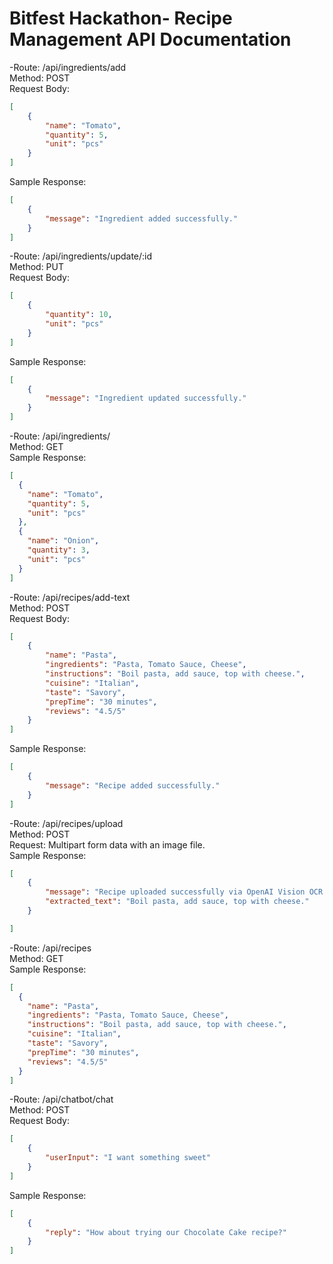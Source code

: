 # Bitfest Hackathon- Recipe Management API Documentation

-Route: /api/ingredients/add<br/>
Method: POST<br/>
Request Body:<br/>
```json
[
    {
        "name": "Tomato",
        "quantity": 5,
        "unit": "pcs"
    }
]
```
Sample Response:<br/>
```json
[
    {
        "message": "Ingredient added successfully."
    }
]
```

-Route: /api/ingredients/update/:id<br/>
Method: PUT<br/>
Request Body:<br/>
```json
[
    {
        "quantity": 10,
        "unit": "pcs"
    }
]
```
Sample Response:<br/>
```json
[
    {
        "message": "Ingredient updated successfully."
    }
]
```

-Route: /api/ingredients/<br/>
Method: GET<br/>
Sample Response:<br/>
```json
[
  {
    "name": "Tomato",
    "quantity": 5,
    "unit": "pcs"
  },
  {
    "name": "Onion",
    "quantity": 3,
    "unit": "pcs"
  }
]
```

-Route: /api/recipes/add-text<br/>
Method: POST<br/>
Request Body:<br/>
```json
[
    {
        "name": "Pasta",
        "ingredients": "Pasta, Tomato Sauce, Cheese",
        "instructions": "Boil pasta, add sauce, top with cheese.",
        "cuisine": "Italian",
        "taste": "Savory",
        "prepTime": "30 minutes",
        "reviews": "4.5/5"
    }
]
```
Sample Response:<br/>
```json
[
    {
        "message": "Recipe added successfully."
    }
]
```

-Route: /api/recipes/upload<br/>
Method: POST<br/>
Request: Multipart form data with an image file.<br/>
Sample Response:<br/>
```json
[
    {
        "message": "Recipe uploaded successfully via OpenAI Vision OCR.",
        "extracted_text": "Boil pasta, add sauce, top with cheese."
    }

]
```

-Route: /api/recipes<br/>
Method: GET<br/>
Sample Response:<br/>
```json
[
  {
    "name": "Pasta",
    "ingredients": "Pasta, Tomato Sauce, Cheese",
    "instructions": "Boil pasta, add sauce, top with cheese.",
    "cuisine": "Italian",
    "taste": "Savory",
    "prepTime": "30 minutes",
    "reviews": "4.5/5"
  }
]
```



-Route: /api/chatbot/chat<br/>
Method: POST<br/>
Request Body:<br/>
```json
[
    {
        "userInput": "I want something sweet"
    }
]
```
Sample Response:<br/>
```json
[
    {
        "reply": "How about trying our Chocolate Cake recipe?"
    }
]
```

